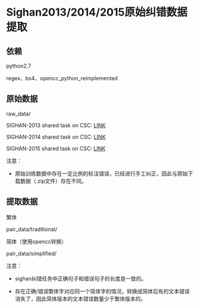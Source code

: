 # Sighan2013/2014/2015原始纠错数据提取

## 依赖

python2.7

regex、bs4、opencc_python_reimplemented

## 原始数据

raw_data/

SIGHAN-2013 shared task on CSC: [LINK](http://ir.itc.ntnu.edu.tw/lre/sighan7csc_release1.0.zip)

SIGHAN-2014 shared task on CSC: [LINK](http://ir.itc.ntnu.edu.tw/lre/clp14csc_release1.1.zip)

SIGHAN-2015 shared task on CSC: [LINK](http://ir.itc.ntnu.edu.tw/lre/sighan8csc_release1.0.zip)

注意：

- 原始训练数据中存在一定比例的标注错误，已经进行手工纠正，因此与原始下载数据（.zip文件）存在不同。


## 提取数据

繁体

pair_data/traditional/

简体（使用opencc转换）

pair_data/simplified/

注意：

- sighan纠错任务中正确句子和错误句子的长度是一致的。

- 存在正确/错误繁体字对应同一个简体字的情况，转换成简体后有的文本错误消失了，因此简体版本的文本错误数量少于繁体版本的。